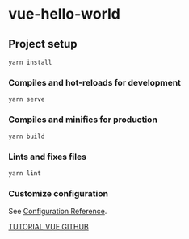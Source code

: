 # vue-hello-world

## Project setup
```
yarn install
```

### Compiles and hot-reloads for development
```
yarn serve
```

### Compiles and minifies for production
```
yarn build
```

### Lints and fixes files
```
yarn lint
```

### Customize configuration
See [Configuration Reference](https://cli.vuejs.org/config/).

[TUTORIAL VUE GITHUB](https://medium.com/swlh/deploy-vue-app-to-github-pages-2ada48d7397e)